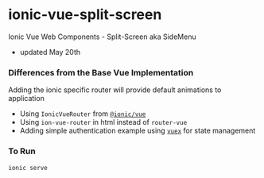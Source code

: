 # ionic-vue-split-screen
Ionic Vue Web Components - Split-Screen aka SideMenu
- updated May 20th


### Differences from the Base Vue Implementation
Adding the ionic specific router will provide default animations to application
- Using `IonicVueRouter` from [`@ionic/vue`](https://www.npmjs.com/package/@ionic/vue)
- Using `ion-vue-router` in html instead of `router-vue`
- Adding simple authentication example using [`vuex`](https://vuex.vuejs.org/) for state management


### To Run
 ```
 ionic serve
 ```
